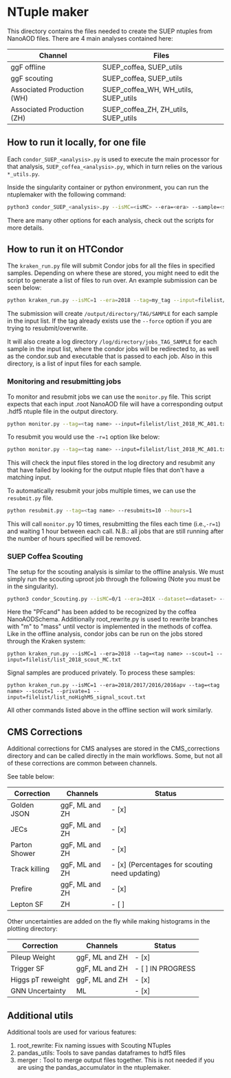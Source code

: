 # NTuple maker

This directory contains the files needed to create the SUEP ntuples from NanoAOD files. There are 4 main analyses contained here:

| Channel                        | Files                   |
| ------------------------------ | ----------------------- |
| ggF offline                    | SUEP_coffea, SUEP_utils |
| ggF scouting                   | SUEP_coffea, SUEP_utils |
| Associated Production (WH)     | SUEP_coffea_WH, WH_utils, SUEP_utils     |
| Associated Production (ZH)     | SUEP_coffea_ZH, ZH_utils, SUEP_utils     |

## How to run it locally, for one file

Each `condor_SUEP_<analysis>.py` is used to execute the main processor for that analysis, `SUEP_coffea_<analysis>.py`, which in turn relies on the various `*_utils.py`.

Inside the singularity container or python environment, you can run the ntuplemaker with the following command:

```bash
python3 condor_SUEP_<analysis>.py --isMC=<isMC> --era=<era> --sample=<sample> --infile=XXX.root
```

There are many other options for each analysis, check out the scripts for more details.

## How to run it on HTCondor

The `kraken_run.py` file will submit Condor jobs for all the files in specified samples.
Depending on where these are stored, you might need to edit the script to generate a list of files to run over.
An example submission can be seen below:

```bash
python kraken_run.py --isMC=1 --era=2018 --tag=my_tag --input=filelist/list_2018_MC_A01.txt
```

The submission will create `/output/directory/TAG/SAMPLE` for each sample in the input list.
If the tag already exists use the `--force` option if you are trying to resubmit/overwrite.

It will also create a log directory `/log/directory/jobs_TAG_SAMPLE` for each sample in the input list, where the condor jobs will be redirected to, as well as the condor.sub and executable that is passed to each job. Also in this directory, is a list of input files for each sample.

### Monitoring and resubmitting jobs

To monitor and resubmit jobs we can use the `monitor.py` file.
This script expects that each input .root NanoAOD file will have a corresponding output .hdf5 ntuple file in the output directory.

```bash
python monitor.py --tag=<tag name> --input=filelist/list_2018_MC_A01.txt
```

To resubmit you would use the `-r=1` option like below:

```bash
python monitor.py --tag=<tag name> --input=filelist/list_2018_MC_A01.txt -r=1
```

This will check the input files stored in the log directory and resubmit any that have failed by looking for the output ntuple files that don't have a matching input.

To automatically resubmit your jobs multiple times, we can use the `resubmit.py` file.

```bash
python resubmit.py --tag=<tag name> --resubmits=10 --hours=1
```

This will call `monitor.py` 10 times, resubmitting the files each time (i.e.,`-r=1`) and waiting 1 hour between each call. N.B.: all jobs that are still running after the number of hours specified will be removed.

### SUEP Coffea Scouting

The setup for the scouting analysis is similar to the offline analysis. We must simply run the scouting uproot job through the following (Note you must be in the singularity).

```bash
python3 condor_Scouting.py --isMC=0/1 --era=201X --dataset=<dataset> --infile=XXX.root
```

Here the "PFcand" has been added to be recognized by the coffea NanoAODSchema. Additionally root_rewrite.py is used to rewrite branches with "m" to "mass" until vector is implemented in the methods of coffea. Like in the offline analysis, condor jobs can be run on the jobs stored through the Kraken system:

```
python kraken_run.py --isMC=1 --era=2018 --tag=<tag name> --scout=1 --input=filelist/list_2018_scout_MC.txt
```

Signal samples are produced privately. To process these samples:

```
python kraken_run.py --isMC=1 --era=2018/2017/2016/2016apv --tag=<tag name> --scout=1 --private=1 --input=filelist/list_noHighMS_signal_scout.txt
```

All other commands listed above in the offline section will work similarly.

## CMS Corrections

Additional corrections for CMS analyses are stored in the CMS_corrections directory and can be called directly in the main workflows. Some, but not all of these corrections are common between channels.

See table below:

| Correction    | Channels       | Status                                         |
| ------------- | -------------- | ---------------------------------------------- |
| Golden JSON   | ggF, ML and ZH | - [x]                                          |
| JECs          | ggF, ML and ZH | - [x]                                          |
| Parton Shower | ggF, ML and ZH | - [x]                                          |
| Track killing | ggF, ML and ZH | - [x] (Percentages for scouting need updating) |
| Prefire       | ggF, ML and ZH | - [x]                                          |
| Lepton SF     | ZH             | - [ ]                                          |

Other uncertainties are added on the fly while making histograms in the plotting directory:

| Correction        | Channels       | Status            |
| ----------------- | -------------- | ----------------- |
| Pileup Weight     | ggF, ML and ZH | - [x]             |
| Trigger SF        | ggF, ML and ZH | - [ ] IN PROGRESS |
| Higgs pT reweight | ggF, ML and ZH | - [x]             |
| GNN Uncertainty   | ML             | - [x]             |

## Additional utils

Additional tools are used for various features:

1. root_rewrite: Fix naming issues with Scouting NTuples
2. pandas_utils: Tools to save pandas dataframes to hdf5 files
3. merger : Tool to merge output files together. This is not needed if you are using the pandas_accumulator in the ntuplemaker.
